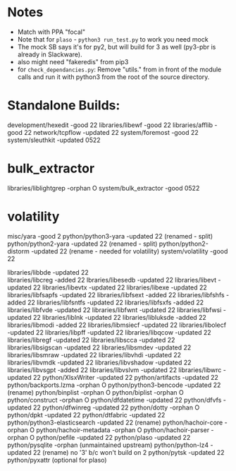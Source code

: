 
# Notes
-  Match with PPA "focal"
-  Note that for `plaso` - `python3 run_test.py` to work you need mock 
-  The mock SB says it's for py2, but will build for 3 as well (py3-pbr is already
   in Slackware).
-  also might need "fakeredis" from pip3
-  for `check_dependancies.py`: Remove "utils." from in front of the module
   calls and run it with python3 from the root of the source directory.

# Standalone Builds:
development/hexedit              -good        22
libraries/libewf                 -good        22 
libraries/afflib                 -good        22
network/tcpflow                  -updated     22
system/foremost                  -good        22
system/sleuthkit                 -updated     0522

# bulk_extractor
libraries/liblightgrep           -orphan      O
system/bulk_extractor            -good        0522

# volatility
misc/yara                        -good        2
python/python3-yara              -updated     22 (renamed - split)
python/python2-yara              -updated     22 (renamed - split)
python/python2-distorm           -updated     22 (rename - needed for volatility)
system/volatility                -good        22


libraries/libbde                 -updated     22          
libraries/libcreg                -added       22
lbraries/libesedb                -updated     22
libraries/libevt                 -updated     22 
libraries/libevtx                -updated     22
libraries/libexe                 -updated     22
libraries/libfsapfs              -updated     22
libraries/libfsext               -added       22
libraries/libfshfs               -added       22
libraries/libfsntfs              -updated     22
libraries/libfsxfs               -added       22
libraries/libfvde                -updated     22
libraries/libfwnt                -updated     22
libraries/libfwsi                -updated     22
libraries/liblnk                 -updated     22
libraries/libluksde              -added       22
libraries/libmodi                -added       22
libraries/libmsiecf              -updated     22
libraries/libolecf               -updated     22
libraries/libpff                 -updated     22
libraries/libqcow                -updated     22
libraries/libregf                -updated     22
libraries/libscca                -updated     22
libraries/libsigscan             -updated     22
libraries/libsmdev               -updated     22
libraries/libsmraw               -updated     22
libraries/libvhdi                -updated     22  
libraries/libvmdk                -updated     22
libraries/libvshadow             -updated     22
libraries/libvsgpt               -added       22
libraries/libvslvm               -updated     22
libraries/libwrc                 -updated     22
python/XlsxWriter                -updated     22 
python/artifacts                 -updated     22
python/backports.lzma            -orphan      O
python/python3-bencode           -updated     22 (rename)
python/binplist                  -orphan      O
python/biplist                   -orphan      O
python/construct                 -orphan      O
python/dfdatetime                -updated     22
python/dfvfs                     -updated     22
python/dfwinreg                  -updated     22
python/dotty                     -orphan      O
python/dpkt                      -updated     22
python/dtfabric                  -updated     22  
python/python3-elasticsearch     -updated     22 (rename)
python/hachoir-core              -orphan      O
python/hachoir-metadata          -orphan      O
python/hachoir-parser            -orphan      O
python/pefile                    -updated     22
python/plaso                     -updated     22
python/pysqlite                  -orphan      (unmaintained upstream)
python/python-lz4                -updated     22 (rename) no '3' b/c won't build on 2
python/pytsk                     -updated     22
python/pyxattr                   (optional for plaso)

